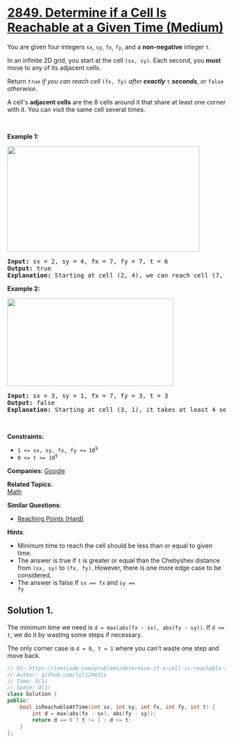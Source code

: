 # [2849. Determine if a Cell Is Reachable at a Given Time (Medium)](https://leetcode.com/problems/determine-if-a-cell-is-reachable-at-a-given-time)

<p>You are given four integers <code>sx</code>, <code>sy</code>, <code>fx</code>, <code>fy</code>, and a <strong>non-negative</strong> integer <code>t</code>.</p>

<p>In an infinite 2D grid, you start at the cell <code>(sx, sy)</code>. Each second, you <strong>must</strong> move to any of its adjacent cells.</p>

<p>Return <code>true</code> <em>if you can reach cell </em><code>(fx, fy)</code> <em>after<strong> exactly</strong></em> <code>t</code> <strong><em>seconds</em></strong>, <em>or</em> <code>false</code> <em>otherwise</em>.</p>

<p>A cell&#39;s <strong>adjacent cells</strong> are the 8 cells around it that share at least one corner with it. You can visit the same cell several times.</p>

<p>&nbsp;</p>
<p><strong class="example">Example 1:</strong></p>
<img alt="" src="https://assets.leetcode.com/uploads/2023/08/05/example2.svg" style="width: 443px; height: 243px;" />
<pre>
<strong>Input:</strong> sx = 2, sy = 4, fx = 7, fy = 7, t = 6
<strong>Output:</strong> true
<strong>Explanation:</strong> Starting at cell (2, 4), we can reach cell (7, 7) in exactly 6 seconds by going through the cells depicted in the picture above. 
</pre>

<p><strong class="example">Example 2:</strong></p>
<img alt="" src="https://assets.leetcode.com/uploads/2023/08/05/example1.svg" style="width: 383px; height: 202px;" />
<pre>
<strong>Input:</strong> sx = 3, sy = 1, fx = 7, fy = 3, t = 3
<strong>Output:</strong> false
<strong>Explanation:</strong> Starting at cell (3, 1), it takes at least 4 seconds to reach cell (7, 3) by going through the cells depicted in the picture above. Hence, we cannot reach cell (7, 3) at the third second.
</pre>

<p>&nbsp;</p>
<p><strong>Constraints:</strong></p>

<ul>
	<li><code>1 &lt;= sx, sy, fx, fy &lt;= 10<sup>9</sup></code></li>
	<li><code>0 &lt;= t &lt;= 10<sup>9</sup></code></li>
</ul>


**Companies**:
[Google](https://leetcode.com/company/google)

**Related Topics**:  
[Math](https://leetcode.com/tag/math)

**Similar Questions**:
* [Reaching Points (Hard)](https://leetcode.com/problems/reaching-points)

**Hints**:
* Minimum time to reach the cell should be less than or equal to given time.
* The answer is true if <code>t</code> is greater or equal than the Chebyshev distance from <code>(sx, sy)</code> to <code>(fx, fy)</code>. However, there is one more edge case to be considered.
* The answer is false If <code>sx == fx</code> and <code>sy == fy</code>

## Solution 1.

The minimum time we need is `d = max(abs(fx - sx), abs(fy - sy))`. If `d <= t`, we do it by wasting some steps if necessary.

The only corner case is `d = 0, t = 1` where you can't waste one step and move back.

```cpp
// OJ: https://leetcode.com/problems/determine-if-a-cell-is-reachable-at-a-given-time
// Author: github.com/lzl124631x
// Time: O(1)
// Space: O(1)
class Solution {
public:
    bool isReachableAtTime(int sx, int sy, int fx, int fy, int t) {
        int d = max(abs(fx - sx), abs(fy - sy));
        return d == 0 ? t != 1 : d <= t;
    }
};
```